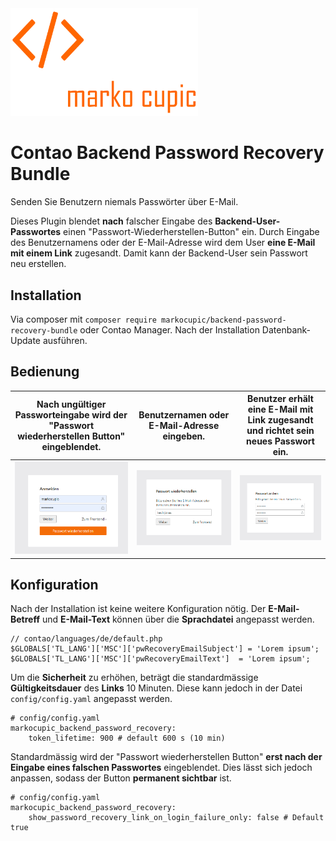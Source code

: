 <img src="./docs/logo.png" alt="logo" style="width:300px">

# Contao Backend Password Recovery Bundle
Senden Sie Benutzern niemals Passwörter über E-Mail.

Dieses Plugin blendet **nach** falscher Eingabe des **Backend-User-Passwortes** einen "Passwort-Wiederherstellen-Button" ein. Durch Eingabe des Benutzernamens oder der E-Mail-Adresse wird dem User **eine E-Mail mit einem Link** zugesandt. Damit kann der Backend-User sein Passwort neu erstellen.

## Installation
Via composer mit `composer require markocupic/backend-password-recovery-bundle`
oder Contao Manager. Nach der Installation Datenbank-Update ausführen.

## Bedienung
| Nach ungültiger Passworteingabe wird der "Passwort wiederherstellen Button" eingeblendet. | Benutzernamen oder E-Mail-Adresse eingeben. | Benutzer erhält eine E-Mail mit Link zugesandt und richtet sein neues Passwort ein. |
|-------------------------------------------------------------------------------------------|---------------------------------------------|-------------------------------------------------------------------------------------|
| <img src="./docs/print_screen_1.png">                                                     | <img src="./docs/print_screen_2.png">       | <img src="./docs/print_screen_3.png">                                               |

## Konfiguration
Nach der Installation ist keine weitere Konfiguration nötig.
Der **E-Mail-Betreff** und **E-Mail-Text** können über die **Sprachdatei** angepasst werden.

```
// contao/languages/de/default.php
$GLOBALS['TL_LANG']['MSC']['pwRecoveryEmailSubject'] = 'Lorem ipsum';
$GLOBALS['TL_LANG']['MSC']['pwRecoveryEmailText']  = 'Lorem ipsum';
```

Um die **Sicherheit** zu erhöhen, beträgt die standardmässige **Gültigkeitsdauer** des **Links** 10 Minuten. Diese kann jedoch in der Datei  `config/config.yaml` angepasst werden.

```
# config/config.yaml
markocupic_backend_password_recovery:
    token_lifetime: 900 # default 600 s (10 min)
```

Standardmässig wird der "Passwort wiederherstellen Button" **erst nach der Eingabe eines falschen Passwortes** eingeblendet.
Dies lässt sich jedoch anpassen, sodass der Button **permanent sichtbar** ist.

```
# config/config.yaml
markocupic_backend_password_recovery:
    show_password_recovery_link_on_login_failure_only: false # Default true
```
